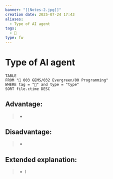 ```yaml
---
banner: "[[Notes-2.jpg]]"
creation date: 2025-07-24 17:43
aliases:
  - Type of AI agent
tags:
  - 🤖
type: fw
---
```

# Type of AI agent
```dataview
TABLE
FROM "💎 003 GEMS/032 Evergreen/00 Programming"
WHERE tag = "🤖" and type = "type"
SORT file.ctime DESC
```

## Advantage:
> - 

## Disadvantage:
> - 

## Extended explanation:
> - l


